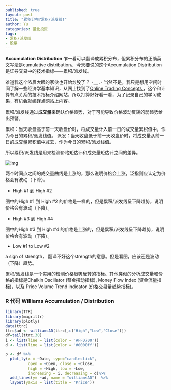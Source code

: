 ```yaml
---
published: true
layout: post
title: "累积分布?累积/派发线!"
author: Yu
categories: 量化投资
tags:
- 累积/派发线
- 股票
---
```


**Accumulation Distribution** 乍一看可以翻译成累积分布，但累积分布的正确英文写法是cumulative distribution。
今天要说的这个Accumulation Distribution是证券交易中的技术指标——累积/派发线。

难道我这个浓眉大眼的家伙也开始炒股了？ <code>-__,-</code>
当然不是，我只是想用空闲时间了解一些经济学基本知识，从网上找到了[Online Trading Concepts
](http://www.onlinetradingconcepts.com/)，这个和计算有点关系的技术指标介绍网站，所以打算好好看一看，为了记录自己的学习成果，有机会就编译点网站上内容。

累积/派发线通过**成交量**来确认价格趋势，对于可能导致价格波动反转的弱趋势给出预警。

累积：当天收盘高于前一天收盘价时，将成交量计入前一日的成交量累积值中，作为今日的累积/派发线值。
派发：当天收盘低于前一天收盘价时，将成交量从前一日的成交量累积值中减去，作为今日的累积/派发线值。

所以累积/派发线是用来检测价格矩估计和成交量矩估计之间的差异。

![img](http://i.imgur.com/7Mr32v2.gif)

两个时间点之间的成交量曲线是上涨的，那么说明价格会上涨，泛指则应认定为价格会有波动（下降）。

- High #1 到 High #2

图中的High #1 到 High #2 的价格是一样的，但是累积/派发线呈下降趋势，说明价格会有波动（下降）。

- High #3 到 High #4

图中的High #3 到 High #4 的价格是上涨的，但是累积/派发线呈下降趋势，说明价格会有波动（下降）。

- Low #1 to Low #2

a sign of strength， 翻译不好这个strength的意思。但是看图，应该还是波动（下降）趋势。

累积/派发线是一个实用的检测价格趋势反转的指标。其他类似的分析成交量和价格的指标是Chaikin Oscillator (蔡金摆动指标), Money Flow Index (资金流量指标)，以及 Price Volume Trend indicator (价格交易量趋势指标)。


### R 代码 Williams Accumulation / Distribution

```r
library(TTR)
library(magrittr)
library(plotly)
data(ttrc)
ttrc$ad <- williamsAD(ttrc[,c("High","Low","Close")])
df=tail(ttrc,30)
i <- list(line = list(color = '#FFD700'))
d <- list(line = list(color = '#0000ff'))

p <- df %>%
  plot_ly(x = ~Date, type="candlestick",
          open = ~Open, close = ~Close,
          high = ~High, low = ~Low,
          increasing = i, decreasing = d)%>%
  add_lines(y= ~ad, name = "williamsAD")  %>%
  layout(yaxis = list(title = "Price"))
```
